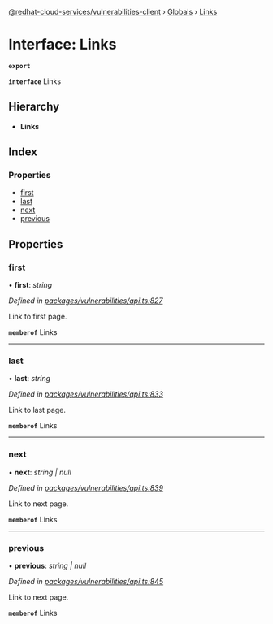 [@redhat-cloud-services/vulnerabilities-client](../README.md) › [Globals](../globals.md) › [Links](links.md)

# Interface: Links

**`export`** 

**`interface`** Links

## Hierarchy

* **Links**

## Index

### Properties

* [first](links.md#first)
* [last](links.md#last)
* [next](links.md#next)
* [previous](links.md#previous)

## Properties

###  first

• **first**: *string*

*Defined in [packages/vulnerabilities/api.ts:827](https://github.com/RedHatInsights/javascript-clients/blob/master/packages/vulnerabilities/api.ts#L827)*

Link to first page.

**`memberof`** Links

___

###  last

• **last**: *string*

*Defined in [packages/vulnerabilities/api.ts:833](https://github.com/RedHatInsights/javascript-clients/blob/master/packages/vulnerabilities/api.ts#L833)*

Link to last page.

**`memberof`** Links

___

###  next

• **next**: *string | null*

*Defined in [packages/vulnerabilities/api.ts:839](https://github.com/RedHatInsights/javascript-clients/blob/master/packages/vulnerabilities/api.ts#L839)*

Link to next page.

**`memberof`** Links

___

###  previous

• **previous**: *string | null*

*Defined in [packages/vulnerabilities/api.ts:845](https://github.com/RedHatInsights/javascript-clients/blob/master/packages/vulnerabilities/api.ts#L845)*

Link to next page.

**`memberof`** Links
